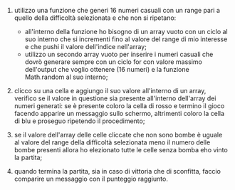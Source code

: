 <!--CONSEGNA
Copiamo la griglia fatta ieri nella nuova repo e aggiungiamo la logica del gioco (attenzione: non bisogna copiare tutta la cartella dell’esercizio ma solo l’index.html, e le cartelle js/ css/ con i relativi script e fogli di stile, per evitare problemi con l’inizializzazione di git).
Il computer deve generare 16 numeri casuali nello stesso range della difficoltà prescelta: le bombe. Attenzione: nella stessa cella può essere posizionata al massimo una bomba, perciò nell’array delle bombe non potranno esserci due numeri uguali.
In seguito l’utente clicca su una cella: se il numero è presente nella lista dei numeri generati - abbiamo calpestato una bomba - la cella si colora di rosso e la partita termina. Altrimenti la cella cliccata si colora di azzurro e l’utente può continuare a cliccare sulle altre celle.
La partita termina quando il giocatore clicca su una bomba o quando raggiunge il numero massimo possibile di numeri consentiti (ovvero quando ha rivelato tutte le celle che non sono bombe).
Al termine della partita il software deve comunicare il punteggio, cioè il numero di volte che l’utente ha cliccato su una cella che non era una bomba.-->

1. utilizzo una funzione che generi 16 numeri casuali con un range pari a quello della difficoltà selezionata e che non si ripetano:
    - all'interno della funzione ho bisogno di un array vuoto con un ciclo al suo interno che si incrementi fino al valore del range di mio interesse e che pushi il valore dell'indice nell'array;
    - utilizzo un secondo array vuoto per inserire i numeri casuali che dovrò generare sempre con un ciclo for con valore massimo dell'output che voglio ottenere (16 numeri) e la funzione Math.random al suo interno;

2. clicco su una cella e aggiungo il suo valore all'interno di un array, verifico se il valore in questione sia presente all'interno dell'array dei numeri generati: se è presente coloro la cella di rosso e termino il gioco facendo apparire un messaggio sullo schermo, altrimenti coloro la cella di blu e proseguo ripetendo il procedimento;

3. se il valore dell'array delle celle cliccate che non sono bombe è uguale al valore del range della difficoltà selezionata meno il numero delle bombe presenti allora ho elezionato tutte le celle senza bomba eho vinto la partita;

4. quando termina la partita, sia in caso di vittoria che di sconfitta, faccio comparire un messaggio con il punteggio raggiunto.